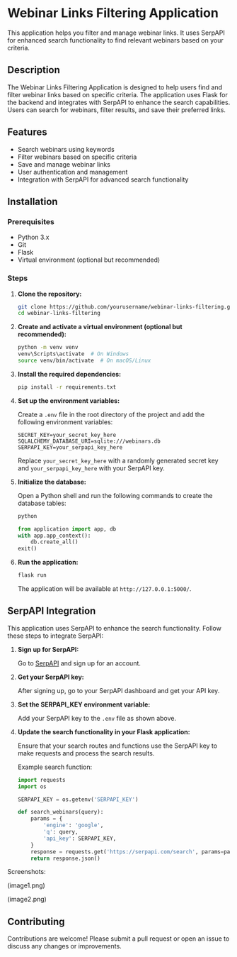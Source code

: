 # Webinar Links Filtering Application

This application helps you filter and manage webinar links. It uses SerpAPI for enhanced search functionality to find relevant webinars based on your criteria.

## Description

The Webinar Links Filtering Application is designed to help users find and filter webinar links based on specific criteria. The application uses Flask for the backend and integrates with SerpAPI to enhance the search capabilities. Users can search for webinars, filter results, and save their preferred links.

## Features

- Search webinars using keywords
- Filter webinars based on specific criteria
- Save and manage webinar links
- User authentication and management
- Integration with SerpAPI for advanced search functionality

## Installation

### Prerequisites

- Python 3.x
- Git
- Flask
- Virtual environment (optional but recommended)

### Steps

1. **Clone the repository:**

    ```bash
    git clone https://github.com/yourusername/webinar-links-filtering.git
    cd webinar-links-filtering
    ```

2. **Create and activate a virtual environment (optional but recommended):**

    ```bash
    python -m venv venv
    venv\Scripts\activate  # On Windows
    source venv/bin/activate  # On macOS/Linux
    ```

3. **Install the required dependencies:**

    ```bash
    pip install -r requirements.txt
    ```

4. **Set up the environment variables:**

    Create a `.env` file in the root directory of the project and add the following environment variables:

    ```env
    SECRET_KEY=your_secret_key_here
    SQLALCHEMY_DATABASE_URI=sqlite:///webinars.db
    SERPAPI_KEY=your_serpapi_key_here
    ```

    Replace `your_secret_key_here` with a randomly generated secret key and `your_serpapi_key_here` with your SerpAPI key.

5. **Initialize the database:**

    Open a Python shell and run the following commands to create the database tables:

    ```bash
    python
    ```

    ```python
    from application import app, db
    with app.app_context():
        db.create_all()
    exit()
    ```

6. **Run the application:**

    ```bash
    flask run
    ```

    The application will be available at `http://127.0.0.1:5000/`.

## SerpAPI Integration

This application uses SerpAPI to enhance the search functionality. Follow these steps to integrate SerpAPI:

1. **Sign up for SerpAPI:**

    Go to [SerpAPI](https://serpapi.com/) and sign up for an account.

2. **Get your SerpAPI key:**

    After signing up, go to your SerpAPI dashboard and get your API key.

3. **Set the SERPAPI_KEY environment variable:**

    Add your SerpAPI key to the `.env` file as shown above.

4. **Update the search functionality in your Flask application:**

    Ensure that your search routes and functions use the SerpAPI key to make requests and process the search results.

    Example search function:

    ```python
    import requests
    import os

    SERPAPI_KEY = os.getenv('SERPAPI_KEY')

    def search_webinars(query):
        params = {
            'engine': 'google',
            'q': query,
            'api_key': SERPAPI_KEY,
        }
        response = requests.get('https://serpapi.com/search', params=params)
        return response.json()
    ```

Screenshots:

(image1.png)

(image2.png)

## Contributing

Contributions are welcome! Please submit a pull request or open an issue to discuss any changes or improvements.

